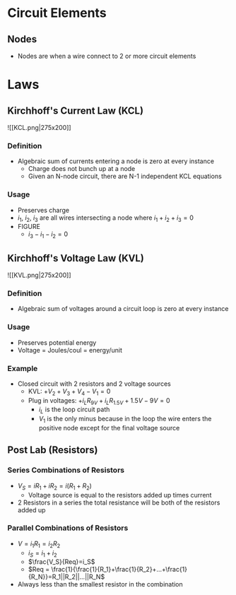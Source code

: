 # Circuit Elements
## Nodes
* Nodes are when a wire connect to 2 or more circuit elements
# Laws
## Kirchhoff's Current Law (KCL)
![[KCL.png|275x200]]
### Definition
* Algebraic sum of currents entering a node is zero at every instance
	* Charge does not bunch up at a node
	* Given an N-node circuit, there are N-1 independent KCL equations
### Usage
* Preserves charge
* $i_1$, $i_2$, $i_3$ are all wires intersecting a node where $i_1+i_2+i_3=0$
* FIGURE
	* $i_3-i_1-i_2=0$
## Kirchhoff's Voltage Law (KVL)
![[KVL.png|275x200]]
### Definition
* Algebraic sum of voltages around a circuit loop is zero at every instance
### Usage
* Preserves potential energy
* Voltage = Joules/coul = energy/unit
### Example
* Closed circuit with 2 resistors and 2 voltage sources
	* KVL: $+V_2+V_3+V_4-V_1=0$
	* Plug in voltages: $+i_LR_{9V}+i_LR_{1.5V}+1.5V-9V=0$
		* $i_L$ is the loop circuit path
		* $V_1$ is the only minus because in the loop the wire enters the positive node except for the final voltage source
## Post Lab (Resistors)
### Series Combinations of Resistors
* $V_S=iR_1+iR_2 = i(R_1+R_2)$
	* Voltage source is equal to the resistors added up times current
* 2 Resistors in a series the total resistance will be both of the resistors added up
### Parallel Combinations of Resistors
* $V = i_1R_1 = i_2R_2$
	* $i_S = i_1 + i_2$
	* $\frac{V_S}{Req}=i_S$
	* $Req = \frac{1}{\frac{1}{R_1}+\frac{1}{R_2}+...+\frac{1}{R_N}}=R_1||R_2||...||R_N$
* Always less than the smallest resistor in the combination